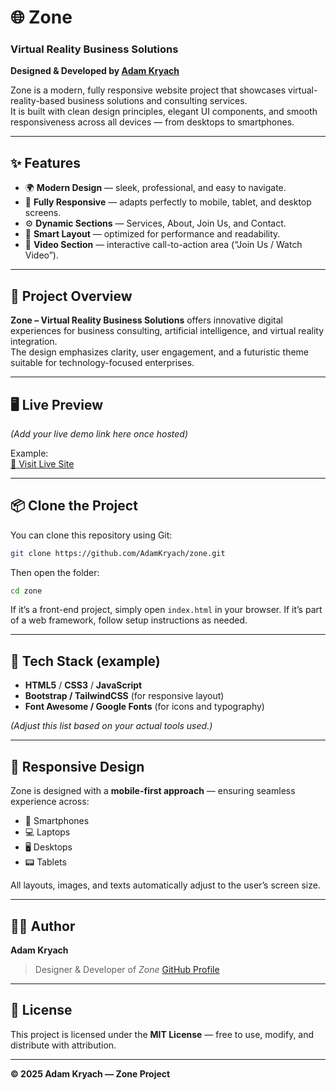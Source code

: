 # 🌐 Zone  

### Virtual Reality Business Solutions  
**Designed & Developed by [Adam Kryach](https://github.com/AdamKryach)**  

Zone is a modern, fully responsive website project that showcases virtual-reality-based business solutions and consulting services.  
It is built with clean design principles, elegant UI components, and smooth responsiveness across all devices — from desktops to smartphones.

---

## ✨ Features

- 🌍 **Modern Design** — sleek, professional, and easy to navigate.  
- 📱 **Fully Responsive** — adapts perfectly to mobile, tablet, and desktop screens.  
- ⚙️ **Dynamic Sections** — Services, About, Join Us, and Contact.  
- 🧠 **Smart Layout** — optimized for performance and readability.  
- 🎥 **Video Section** — interactive call-to-action area (“Join Us / Watch Video”).  

---

## 🧩 Project Overview

**Zone – Virtual Reality Business Solutions** offers innovative digital experiences for business consulting, artificial intelligence, and virtual reality integration.  
The design emphasizes clarity, user engagement, and a futuristic theme suitable for technology-focused enterprises.

---

## 🖥️ Live Preview
*(Add your live demo link here once hosted)*  

Example:  
[🔗 Visit Live Site](https://your-domain-or-demo-link.com)

---

## 📦 Clone the Project

You can clone this repository using Git:

```bash
git clone https://github.com/AdamKryach/zone.git
````

Then open the folder:

```bash
cd zone
```

If it’s a front-end project, simply open `index.html` in your browser.
If it’s part of a web framework, follow setup instructions as needed.

---

## 🧱 Tech Stack (example)

* **HTML5** / **CSS3** / **JavaScript**
* **Bootstrap / TailwindCSS** (for responsive layout)
* **Font Awesome / Google Fonts** (for icons and typography)

*(Adjust this list based on your actual tools used.)*

---

## 📱 Responsive Design

Zone is designed with a **mobile-first approach** — ensuring seamless experience across:

* 📱 Smartphones
* 💻 Laptops
* 🖥️ Desktops
* 📟 Tablets

All layouts, images, and texts automatically adjust to the user’s screen size.

---

## 👨‍💻 Author

**Adam Kryach**

> Designer & Developer of *Zone*
> [GitHub Profile](https://github.com/AdamKryach)

---

## 📄 License

This project is licensed under the **MIT License** — free to use, modify, and distribute with attribution.

---

**© 2025 Adam Kryach — Zone Project**
